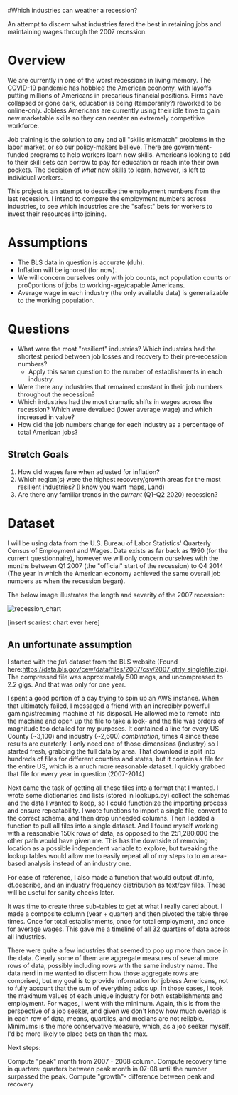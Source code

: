 #Which industries can weather a recession?

An attempt to discern what industries fared the best in retaining jobs and maintaining wages through the 2007 recession.

# Overview

We are currently in one of the worst recessions in living memory. The COVID-19 pandemic has hobbled the American economy, with layoffs putting millions of Americans in precarious financial positions. Firms have collapsed or gone dark, education is being (temporarily?) reworked to be online-only. Jobless Americans are currently using their idle time to gain new marketable skills so they can reenter an extremely competitive workforce.

Job training is the solution to any and all "skills mismatch" problems in the labor market, or so our policy-makers believe. There are government-funded programs to help workers learn new skills. Americans looking to add to their skill sets can borrow to pay for education or reach into their own pockets. The decision of *what* new skills to learn, however, is left to individual workers.

This project is an attempt to describe the employment numbers from the last recession. I intend to compare the employment numbers across industries, to see which industries are the "safest" bets for workers to invest their resources into joining.

# Assumptions

* The BLS data in question is accurate (duh).
* Inflation will be ignored (for now).
* We will concern ourselves only with job counts, not population counts or pro0portions of jobs to working-age/capable Americans.
* Average wage in each industry (the only available data) is generalizable to the working population.

# Questions

* What were the most "resilient" industries? Which industries had the shortest period between job losses and recovery to their pre-recession numbers?
  * Apply this same question to the number of establishments in each industry.
* Were there any industries that remained constant in their job numbers throughout the recession?
* Which industries had the most dramatic shifts in wages across the recession? Which were devalued (lower average wage) and which increased in value?
* How did the job numbers change for each industry as a percentage of total American jobs?

## Stretch Goals

1. How did wages fare when adjusted for inflation?
2. Which region(s) were the highest recovery/growth areas for the most resilient industries? (I know you want maps, Land)
3. Are there any familiar trends in the *current* (Q1-Q2 2020) recession?

# Dataset

I will be using data from the U.S. Bureau of Labor Statistics' Quarterly Census of Employment and Wages. Data exists as far back as 1990 (for the current questionnaire), however we will only concern ourselves with the months between Q1 2007 (the "official" start of the recession) to Q4 2014 (The year in which the American economy achieved the same overall job numbers as when the recession began).

The below image illustrates the length and severity of the 2007 recession:

![recession_chart](ScariestJan2017.PNG)


[insert scariest chart ever here]
## An unfortunate assumption

I started with the *full* dataset from the BLS website (Found here:https://data.bls.gov/cew/data/files/2007/csv/2007_qtrly_singlefile.zip). The compressed file was approximately 500 megs, and uncompressed to 2.2 gigs. And that was only for one year.

I spent a good portion of a day trying to spin up an AWS instance. When that ultimately failed, I messaged a friend with an incredibly powerful gaming/streaming machine at his disposal. He allowed me to remote into the machine and open up the file to take a look- and the file was orders of magnitude too detailed for my purposes. It contained a line for every US County (~3,100) and industry (~2,600) *combination*, times 4 since these results are quarterly. I only need one of those dimensions (industry) so I started fresh, grabbing the full data by area. That download is split into hundreds of files for different counties and states, but it contains a file for the entire US, which is a much more reasonable dataset. I quickly grabbed that file for every year in question (2007-2014)

 Next came the task of getting all these files into a format that I wanted. I wrote some dictionaries and lists (stored in lookups.py) collect the schemas and the data I wanted to keep, so I could functionize the importing process and ensure repeatability. I wrote functions to import a single file, convert to the correct schema, and then drop unneeded columns. Then I added a function to pull all files into a single dataset. And I found myself working with a reasonable 150k rows of data, as opposed to the 251,280,000 the other path would have given me. This has the downside of removing location as a possible independent variable to explore, but tweaking the lookup tables would allow me to easily repeat all of my steps to to an area-based analysis instead of an industry one.

 For ease of reference, I also made a function that would output df.info, df.describe, and an industry frequency distribution as text/csv files. These will be useful for sanity checks later.

 It was time to create three sub-tables to get at what I really cared about. I made a composite column (year + quarter) and then pivoted the table three times. Once for total establishments, once for total employment, and once for average wages. This gave me a timeline of all 32 quarters of data across all industries.

 There were quite a few industries that seemed to pop up more than once in the data. Clearly some of them are aggregate measures of several more rows of data, possibly including rows with the same industry name. The data nerd in me wanted to discern how those aggregate rows are comprised, but my goal is to provide information for jobless Americans, not to fully account that the sum of everything adds up. In those cases, I took the maximum values of each unique industry for both establishments and employment. For wages, I went with the minimum. Again, this is from the perspective of a job seeker, and given we don't know how much overlap is in each row of data, means, quartiles, and medians are not reliable. Minimums is the more conservative measure, which, as a job seeker myself, I'd be more likely to place bets on than the max.

 Next steps:

 Compute "peak" month from 2007 - 2008 column.
 Compute recovery time in quarters: quarters between peak month in 07-08 until the number surpassed the peak.
 Compute "growth"- difference between peak and recovery 
